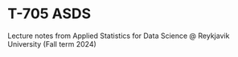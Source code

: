# T-705 ASDS

Lecture notes from Applied Statistics for Data Science @ Reykjavik University (Fall term 2024)
